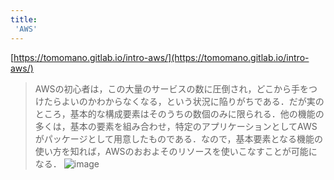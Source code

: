 ```yaml
---
title:
 'AWS'
---
```


[https://tomomano.gitlab.io/intro-aws/](https://tomomano.gitlab.io/intro-aws/)
> AWSの初心者は，この大量のサービスの数に圧倒され，どこから手をつけたらよいのかわからなくなる，という状況に陥りがちである．だが実のところ，基本的な構成要素はそのうちの数個のみに限られる．他の機能の多くは，基本の要素を組み合わせ，特定のアプリケーションとしてAWSがパッケージとして用意したものである．なので，基本要素となる機能の使い方を知れば，AWSのおおよそのリソースを使いこなすことが可能になる．
![image](https://gyazo.com/423304eea713ceb3c7136f4deb1c76f5/thumb/1000)
